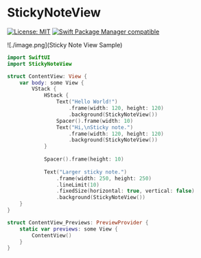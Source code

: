 # StickyNoteView

[![License: MIT](https://img.shields.io/badge/License-MIT-yellow.svg)](https://opensource.org/licenses/MIT)
[![Swift Package Manager compatible](https://img.shields.io/badge/Swift%20Package%20Manager-compatible-brightgreen.svg)](https://github.com/apple/swift-package-manager)

![./image.png](Sticky Note View Sample)

```swift
import SwiftUI
import StickyNoteView

struct ContentView: View {
    var body: some View {
        VStack {
            HStack {
                Text("Hello World!")
                    .frame(width: 120, height: 120)
                    .background(StickyNoteView())
                Spacer().frame(width: 10)
                Text("Hi,\nSticky note.")
                    .frame(width: 120, height: 120)
                    .background(StickyNoteView())
            }
            
            Spacer().frame(height: 10)
            
            Text("Larger sticky note.")
                .frame(width: 250, height: 250)
                .lineLimit(10)
                .fixedSize(horizontal: true, vertical: false)
                .background(StickyNoteView())
    }
}

struct ContentView_Previews: PreviewProvider {
    static var previews: some View {
        ContentView()
    }
}
```
